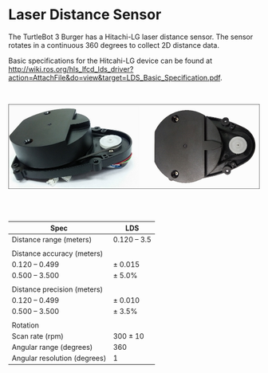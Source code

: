 # Laser Distance Sensor

The TurtleBot 3 Burger has a Hitachi-LG laser distance sensor. The sensor rotates in a continuous 360 degrees to collect 2D distance data.

Basic specifications for the Hitcahi-LG device can be found at http://wiki.ros.org/hls_lfcd_lds_driver?action=AttachFile&do=view&target=LDS_Basic_Specification.pdf.

</br>

![Hitachi Laser Distance Sensor](./images/hitachi_laser.jpg)

</br></br>

| Spec | LDS |
| --- | --- |
| Distance range (meters) | 0.120 – 3.5 |
|    |    |
| Distance accuracy (meters) |    |
| 0.120 – 0.499 | ± 0.015 |
| 0.500 – 3.500 | ± 5.0% |
|    |    |
| Distance precision (meters) |    |
| 0.120 – 0.499 | ± 0.010 |
| 0.500 – 3.500 | ± 3.5%
|    |    |
| Rotation |    |
| Scan rate (rpm) | 300 ± 10 |
| Angular range (degrees) | 360 |
| Angular resolution (degrees) | 1 |

</br></br>

